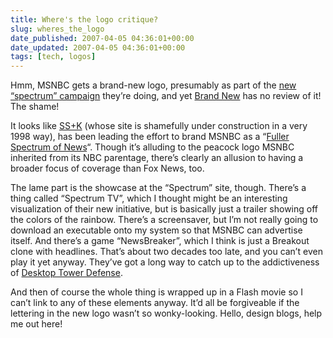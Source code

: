 ```yaml
---
title: Where's the logo critique?
slug: wheres_the_logo
date_published: 2007-04-05 04:36:01+00:00
date_updated: 2007-04-05 04:36:01+00:00
tags: [tech, logos]
---
```

Hmm, MSNBC gets a brand-new logo, presumably as part of the [new “spectrum” campaign](http://www.msnbc.msn.com/id/17912203/) they’re doing, and yet [Brand New](http://www.underconsideration.com/brandnew/) has no review of it! The shame!

It looks like [SS+K](http://ssk.com/index.html) (whose site is shamefully under construction in a very 1998 way), has been leading the effort to brand MSNBC as a “[Fuller Spectrum of News](http://www.spectrum.msnbc.com/)“. Though it’s alluding to the peacock logo MSNBC inherited from its NBC parentage, there’s clearly an allusion to having a broader focus of coverage than Fox News, too.

The lame part is the showcase at the “Spectrum” site, though. There’s a thing called “Spectrum TV”, which I thought might be an interesting visualization of their new initiative, but is basically just a trailer showing off the colors of the rainbow. There’s a screensaver, but I’m not really going to download an executable onto my system so that MSNBC can advertise itself. And there’s a game “NewsBreaker”, which I think is just a Breakout clone with headlines. That’s about two decades too late, and you can’t even play it yet anyway. They’ve got a long way to catch up to the addictiveness of [Desktop Tower Defense](http://www.handdrawngames.com/DesktopTD/).

And then of course the whole thing is wrapped up in a Flash movie so I can’t link to any of these elements anyway. It’d all be forgiveable if the lettering in the new logo wasn’t so wonky-looking. Hello, design blogs, help me out here!
